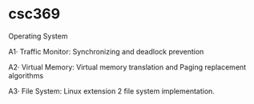 # csc369
Operating System


A1·	Traffic Monitor: Synchronizing and deadlock prevention

A2·	Virtual Memory: Virtual memory translation and Paging replacement algorithms

A3·	File System: Linux extension 2 file system implementation.
